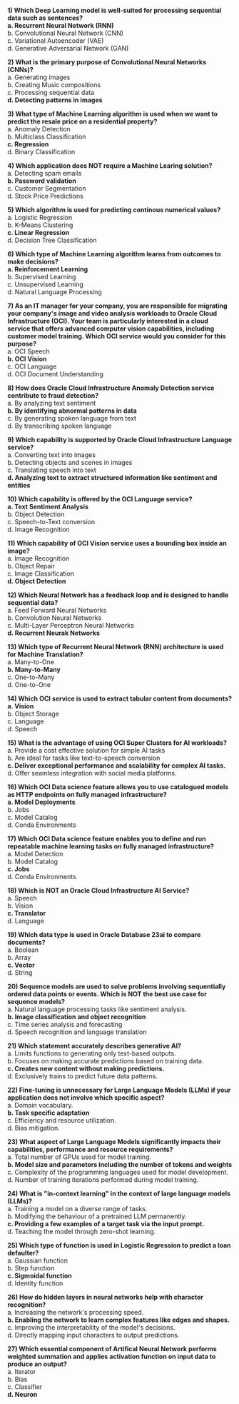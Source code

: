 **1) Which Deep Learning model is well-suited for processing sequential data such as sentences?**  
**a. Recurrent Neural Network (RNN)**  
b. Convolutional Neural Network (CNN)  
c. Variational Autoencoder (VAE)  
d. Generative Adversarial Network (GAN) 

**2) What is the primary purpose of Convolutional Neural Networks (CNNs)?**  
a. Generating images  
b. Creating Music compositions  
c. Processing sequential data  
**d. Detecting patterns in images**  

**3) What type of Machine Learning algorithm is used when we want to predict the resale price on a residential property?**  
a. Anomaly Detection  
b. Multiclass Classification  
**c. Regression**  
d. Binary Classification  

**4) Which application does NOT require a Machine Learing solution?**  
a. Detecting spam emails  
**b. Password validation**  
c. Customer Segmentation  
d. Stock Price Predictions  

**5) Which algorithm is used for predicting continous numerical values?**  
a. Logistic Regression  
b. K-Means Clustering  
**c. Linear Regression**  
d. Decision Tree Classification  

**6) Which type of Machine Learning algorithm learns from outcomes to make decisions?**  
**a. Reinforcement Learning**  
b. Supervised Learning  
c. Unsupervised Learning  
d. Natural Language Processing 

**7) As an IT manager for your company, you are responsible for migrating your company's image and video analysis workloads to Oracle Cloud Infrastructure (OCI). Your team is particularly interested in a cloud service that offers advanced computer vision capabilities, including customer model training. Which OCI service would you consider for this purpose?**  
a. OCI Speech  
**b. OCI Vision**  
c. OCI Language  
d. OCI Document Understanding  

**8) How does Oracle Cloud Infrastructure Anomaly Detection service contribute to fraud detection?**  
a. By analyzing text sentiment  
**b. By identifying abnormal patterns in data**  
c. By generating spoken language from text  
d. By transcribing spoken language  

**9) Which capability is supported by Oracle Cloud Infrastructure Language service?**   
a. Converting text into images  
b. Detecting objects and scenes in images  
c. Translating speech into text  
**d. Analyzing text to extract structured information like sentiment and entities**  

**10) Which capability is offered by the OCI Language service?**  
**a. Text Sentiment Analysis**  
b. Object Detection  
c. Speech-to-Text conversion  
d. Image Recognition  

**11) Which capability of OCI Vision service uses a bounding box inside an image?**  
a. Image Recognition  
b. Object Repair  
c. Image Classification  
**d. Object Detection**  

**12) Which Neural Network has a feedback loop and is designed to handle sequential data?**  
a. Feed Forward Neural Networks  
b. Convolution Neural Networks  
c. Multi-Layer Perceptron Neural Networks  
**d. Recurrent Neurak Networks**  

**13) Which type of Recurrent Neural Network (RNN) architecture is used for Machine Translation?**  
a. Many-to-One  
**b. Many-to-Many**  
c. One-to-Many  
d. One-to-One  

**14) Which OCI service is used to extract tabular content from documents?**  
**a. Vision**  
b. Object Storage  
c. Language  
d. Speech  

**15) What is the advantage of using OCI Super Clusters for AI workloads?**  
a. Provide a cost effective solution for simple AI tasks  
b. Are ideal for tasks like text-to-speech conversion  
**c. Deliver exceptional performance and scalability for complex AI tasks.**  
d. Offer seamless integration with social media platforms.  

**16) Which OCI Data science feature allows you to use catalogued models as HTTP endpoints on fully managed infrastructure?**  
**a. Model Deployments**  
b. Jobs  
c. Model Catalog  
d. Conda Environments 

**17) Which OCI Data science feature enables you to define and run repeatable machine learning tasks on fully managed infrastructure?**  
a. Model Detection  
b. Model Catalog  
**c. Jobs**  
d. Conda Environments  

**18) Which is NOT an Oracle Cloud Infrastructure AI Service?**  
a. Speech  
b. Vision  
**c. Translator**  
d. Language

**19) Which data type is used in Oracle Database 23ai to compare documents?**  
a. Boolean  
b. Array  
**c. Vector**  
d. String 

**20) Sequence models are used to solve problems involving sequentially ordered data points or events. Which is NOT the best use case for sequence models?**  
a. Natural language processing tasks like sentiment analysis.  
**b. Image classification and object recognition**  
c. Time series analysis and forecasting  
d. Speech recognition and language translation  

**21) Which statement accurately describes generative AI?**  
a. Limits functions to generating only text-based outputs.  
b. Focuses on making accurate predictions based on training data.  
**c. Creates new content without making predictions.**  
d. Exclusively trains to predict future data patterns.  

**22) Fine-tuning is unnecessary for Large Language Models (LLMs) if your application does not involve which specific aspect?**  
a. Domain vocabulary.  
**b. Task specific adaptation**  
c. Efficiency and resource utilization.  
d. Bias mitigation.  

**23) What aspect of Large Language Models significantly impacts their capabilities, performance and resource requirements?**  
a. Total number of GPUs used for model training.   
**b. Model size and parameters including the number of tokens and weights**  
c. Complexity of the programming languages used for model development.  
d. Number of training iterations performed during model training. 

**24) What is "in-context learning" in the context of large language models (LLMs)?**  
a. Training a model on a diverse range of tasks.  
b. Modifying the behaviour of a pretrained LLM permanently.  
**c. Providing a few examples of a target task via the input prompt.**  
d. Teaching the model through zero-shot learning.

**25) Which type of function is used in Logistic Regression to predict a loan defaulter?**  
a. Gaussian function  
b. Step function  
**c. Sigmoidal function**  
d. Identity function  

**26) How do hidden layers in neural networks help with character recognition?**  
a. Increasing the network's processing speed.  
**b. Enabling the network to learn complex features like edges and shapes.**  
c. Improving the interpretability of the model's decisions.  
d. Directly mapping input characters to output predictions.  

**27) Which essential component of Artifical Neural Network performs weighted summation and applies activation function on input data to produce an output?**   
a. Iterator  
b. Bias  
c. Classifier  
**d. Neuron** 